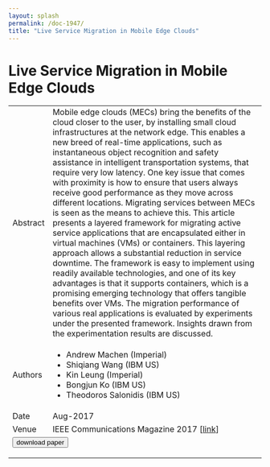 ```yaml
---
layout: splash
permalink: /doc-1947/
title: "Live Service Migration in Mobile Edge Clouds"
---
```


# Live Service Migration in Mobile Edge Clouds

<table>
    <tbody>
    <tr>
        <td>Abstract</td>
        <td>Mobile edge clouds (MECs) bring the benefits of the cloud closer to the user, by installing small cloud infrastructures at the network edge. This enables a new breed of real-time applications, such as instantaneous object recognition and safety assistance in intelligent transportation systems, that require very low latency. One key issue that comes with proximity is how to ensure that users always receive good performance as they move across different locations. Migrating services between MECs is seen as the means to achieve this. This article presents a layered framework for migrating active service applications that are encapsulated either in virtual machines (VMs) or containers. This layering approach allows a substantial reduction in service downtime. The framework is easy to implement using readily available technologies, and one of its key advantages is that it supports containers, which is a promising emerging technology that offers tangible benefits over VMs. The migration performance of various real applications is evaluated by experiments under the presented framework. Insights drawn from the experimentation results are discussed.</td>
    </tr>
    <tr>
        <td>Authors</td>
        <td>
            <ul>
                <li>Andrew Machen (Imperial)</li>
                <li>Shiqiang Wang (IBM US)</li>
                <li>Kin Leung (Imperial)</li>
                <li>Bongjun Ko (IBM US)</li>
                <li>Theodoros Salonidis (IBM US)</li>
            </ul>
        </td>
    </tr>
    <tr>
        <td>Date</td>
        <td>Aug-2017</td>
    </tr>
    <tr>
        <td>Venue</td>
        <td>IEEE Communications Magazine 2017 [<a href="https://ieeexplore.ieee.org/abstract/document/8000803">link</a>]</td>
    </tr>
        <tr>
            <td colspan="2">
                <form method="get" action="https://ieeexplore.ieee.org/abstract/document/8000803">
                    <button type="submit">download paper</button>
                </form>
            </td>
        </tr>
    </tbody>
</table>
